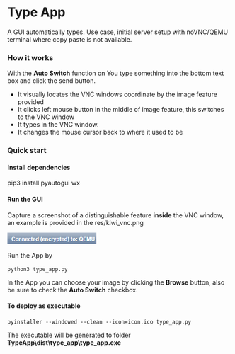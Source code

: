 # Type App
A GUI automatically types. Use case, initial server setup with noVNC/QEMU terminal where copy paste is not available.

### How it works
With the  **Auto Switch** function on
You type something into the bottom text box and click the send button.
-  It visually locates the VNC windows coordinate by the image feature provided
-  It clicks left mouse button in the middle of image feature, this switches to the VNC window 
-  It types in the VNC window.
- It changes the mouse cursor back to where it used to be
### Quick start
#### Install dependencies
pip3 install pyautogui wx
#### Run the GUI
Capture a screenshot of a distinguishable feature **inside** the VNC window, an example is provided in the res/kiwi_vnc.png

![window feature](https://raw.githubusercontent.com/Tony607/TypeApp/master/res/kiwi_vnc.png)

Run the App by

```
python3 type_app.py
```
In the App you can choose your image by clicking the **Browse** button, also be sure to check the **Auto Switch** checkbox.

#### To deploy as executable
```
pyinstaller --windowed --clean --icon=icon.ico type_app.py
```
The executable will be generated to folder **TypeApp\dist\type_app\type_app.exe**